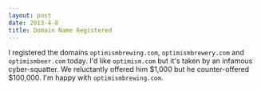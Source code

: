 ```yaml
---
layout: post
date: 2013-4-8
title: Domain Name Registered
---
```

I registered the domains `optimismbrewing.com`, `optimismbrewery.com` and `optimismbeer.com` today. I'd like `optimism.com` but it's taken by an infamous cyber-squatter. We reluctantly offered him $1,000 but he counter-offered $100,000. I'm happy with `optimismbrewing.com`.
